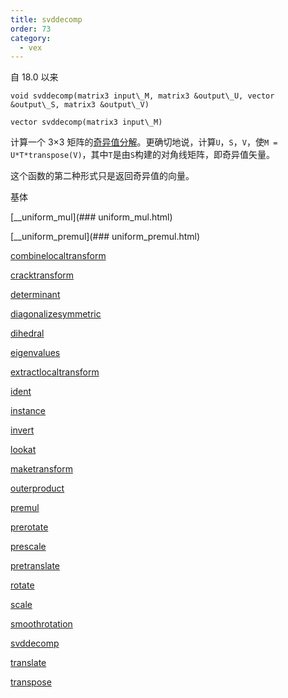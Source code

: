 ```yaml
---
title: svddecomp
order: 73
category:
  - vex
---
```


自 18.0 以来

`void svddecomp(matrix3 input\_M, matrix3 &output\_U, vector &output\_S, matrix3 &output\_V)`

`vector svddecomp(matrix3 input\_M)`

计算一个 3×3 矩阵的[奇异值分解](http://en.wikipedia.org/wiki/Singular_value_decomposition)。更确切地说，计算`U`，`S`，`V`，使`M = U*T*transpose(V)`，其中`T`是由`S`构建的对角线矩阵，即奇异值矢量。

这个函数的第二种形式只是返回奇异值的向量。

基体

[\_\_uniform\_mul](### uniform_mul.html)

[\_\_uniform\_premul](### uniform_premul.html)

[combinelocaltransform](combinelocaltransform.html)

[cracktransform](cracktransform.html)

[determinant](determinant.html)

[diagonalizesymmetric](diagonalizesymmetric.html)

[dihedral](dihedral.html)

[eigenvalues](eigenvalues.html)

[extractlocaltransform](extractlocaltransform.html)

[ident](ident.html)

[instance](instance.html)

[invert](invert.html)

[lookat](lookat.html)

[maketransform](maketransform.html)

[outerproduct](outerproduct.html)

[premul](premul.html)

[prerotate](prerotate.html)

[prescale](prescale.html)

[pretranslate](pretranslate.html)

[rotate](rotate.html)

[scale](scale.html)

[smoothrotation](smoothrotation.html)

[svddecomp](svddecomp.html)

[translate](translate.html)

[transpose](transpose.html)
